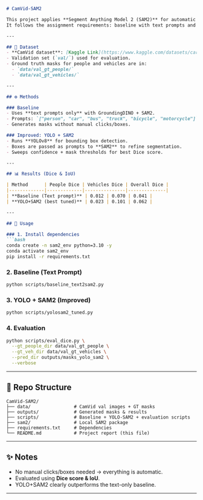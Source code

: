 
````markdown
# CamVid-SAM2

This project applies **Segment Anything Model 2 (SAM2)** for automatic segmentation of **people** and **vehicles** in the CamVid dataset.  
It follows the assignment requirements: baseline with text prompts and an improved algorithm that beats the baseline using YOLO + SAM2 fusion.

---

## 📂 Dataset
- **CamVid dataset**: [Kaggle Link](https://www.kaggle.com/datasets/carlolepelaars/camvid)  
- Validation set (`val/`) used for evaluation.  
- Ground truth masks for people and vehicles are in:
  - `data/val_gt_people/`
  - `data/val_gt_vehicles/`

---

## ⚙️ Methods

### Baseline
- Uses **text prompts only** with GroundingDINO + SAM2.
- Prompts: `["person", "car", "bus", "truck", "bicycle", "motorcycle"]`
- Generates masks without manual clicks/boxes.

### Improved: YOLO + SAM2
- Runs **YOLOv8** for bounding box detection.
- Boxes are passed as prompts to **SAM2** to refine segmentation.
- Sweeps confidence + mask thresholds for best Dice score.

---

## 📊 Results (Dice & IoU)

| Method      | People Dice | Vehicles Dice | Overall Dice |
|-------------|-------------|---------------|--------------|
| **Baseline (Text prompt)** | 0.012 | 0.070 | 0.041 |
| **YOLO+SAM2 (best tuned)** | 0.023 | 0.101 | 0.062 |

---

## 🚀 Usage

### 1. Install dependencies
```bash
conda create -n sam2_env python=3.10 -y
conda activate sam2_env
pip install -r requirements.txt
````

### 2. Baseline (Text Prompt)

```bash
python scripts/baseline_text2sam2.py
```

### 3. YOLO + SAM2 (Improved)

```bash
python scripts/yolosam2_tuned.py
```

### 4. Evaluation

```bash
python scripts/eval_dice.py \
  --gt_people_dir data/val_gt_people \
  --gt_veh_dir data/val_gt_vehicles \
  --pred_dir outputs/masks_yolo_sam2 \
  --verbose
```

---

## 📁 Repo Structure

```
CamVid-SAM2/
├── data/                # CamVid val images + GT masks
├── outputs/             # Generated masks & results
├── scripts/             # Baseline + YOLO-SAM2 + evaluation scripts
├── sam2/                # Local SAM2 package
├── requirements.txt     # Dependencies
└── README.md            # Project report (this file)
```

---

## ✨ Notes

* No manual clicks/boxes needed → everything is automatic.
* Evaluated using **Dice score & IoU**.
* YOLO+SAM2 clearly outperforms the text-only baseline.

---


